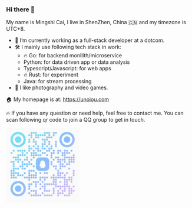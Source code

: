 ### Hi there 👋

My name is Mingshi Cai, I live in ShenZhen, China 🇨🇳 and my timezone is UTC+8.

- 🔭 I’m currently working as a full-stack developer at a dotcom.
- 🛠 I mainly use following tech stack in work:
  - 🔥 Go: for backend monilith/microservice
  - Python: for data driven app or data analysis
  - Typescript/Javascript: for web apps
  - 🔥 Rust: for experiment
  - Java: for stream processing
- 📸 I like photography and video games.

🏠 My homepage is at: https://unoiou.com

🔥 If you have any question or need help, feel free to contact me. You can scan following qr code to join a QQ group to get in touch.

<img src='./imgs/qq_group_1.jpg' width='200'>